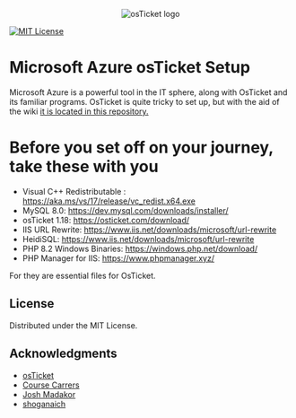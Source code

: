 <p align="center">
<img src="https://github.com/shoganaich/azure-osticket/assets/112911007/bb29a051-adcc-4712-a879-4b17103d644f" alt="osTicket logo"/>
</p>

[![MIT License](https://img.shields.io/badge/License-MIT-green.svg)](https://choosealicense.com/licenses/mit/)

# Microsoft Azure osTicket Setup

Microsoft Azure is a powerful tool in the IT sphere, along with OsTicket and its familiar programs. OsTicket is quite tricky to set up, but with the aid of the wiki [it is located in this repository.](https://github.com/shoganaich/azure-osticket/wiki)

# Before you set off on your journey, take these with you
- Visual C++ Redistributable : https://aka.ms/vs/17/release/vc_redist.x64.exe
- MySQL 8.0: https://dev.mysql.com/downloads/installer/
- osTicket 1.18: https://osticket.com/download/
- IIS URL Rewrite: https://www.iis.net/downloads/microsoft/url-rewrite
- HeidiSQL: https://www.iis.net/downloads/microsoft/url-rewrite
- PHP 8.2 Windows Binaries: https://windows.php.net/download/
- PHP Manager for IIS: https://www.phpmanager.xyz/

For they are essential files for OsTicket.


<!-- LICENSE -->
## License
Distributed under the MIT License.

## Acknowledgments
* [osTicket](https://osticket.com/)
* [Course Carrers](https://coursecareers.com/)
* [Josh Madakor](https://www.linkedin.com/in/joshmadakor)
* [shoganaich](https://github.com/shoganaich)


